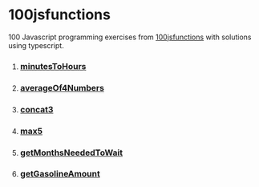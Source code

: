 # 100jsfunctions
100 Javascript programming exercises from [100jsfunctions](https://100jsfunctions.com) with solutions using typescript.

1. ### [minutesToHours](https://github.com/akramnarejo/100jsfunctions/blob/main/minutesToHours.ts)
2. ### [averageOf4Numbers](https://github.com/akramnarejo/100jsfunctions/blob/main/averageOf4Numbers.ts)
3. ### [concat3](https://github.com/akramnarejo/100jsfunctions/blob/main/concat3.ts)
4. ### [max5](https://github.com/akramnarejo/100jsfunctions/blob/main/max5.ts)
5. ### [getMonthsNeededToWait](https://github.com/akramnarejo/100jsfunctions/blob/main/getMonthsNeededToWait.ts)
6. ### [getGasolineAmount](https://github.com/akramnarejo/100jsfunctions/blob/main/getGasolineAmount.ts)